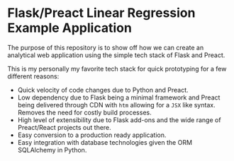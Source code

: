 # Flask/Preact Linear Regression Example Application

The purpose of this repository is to show off how we can create an analytical web application using the simple tech stack of Flask and Preact.

This is my personally my favorite tech stack for quick prototyping for a few different reasons:

- Quick velocity of code changes due to Python and Preact.
- Low dependency due to Flask being a minimal framework and Preact being delivered through CDN with `htm` allowing for a `JSX` like syntax. Removes the need for costly build processes.
- High level of extensibility due to Flask add-ons and the wide range of Preact/React projects out there.
- Easy conversion to a production ready application.
- Easy integration with database technologies given the ORM SQLAlchemy in Python.
